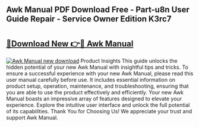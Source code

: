 ## Awk Manual PDF Download Free - Part-u8n User Guide Repair - Service Owner Edition K3rc7

# <h2><a href="http://bc24082.oget.top/?id=Awk+Manual">🔗Download New 👉🔴 Awk Manual</a></h2>

[![Awk Manual new download](https://i.imgur.com/5g1atiW.png)](http://bc24082.oget.top/?id=Awk+Manual)
Product Insights This guide unlocks the hidden potential of your new Awk Manual with insightful tips and tricks. To ensure a successful experience with your new Awk Manual, please read this user manual carefully before use. It includes essential information on product setup, operation, maintenance, and troubleshooting, ensuring that you are able to use the product effectively and efficiently. Your new Awk Manual boasts an impressive array of features designed to elevate your experience. Explore the intuitive user interface and unlock the full potential of its capabilities. Thank You for Choosing Us! We appreciate your trust and support Awk Manual.
